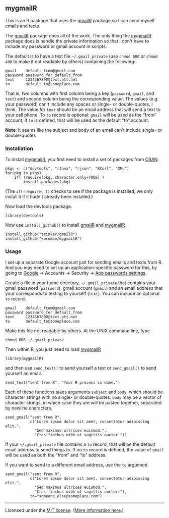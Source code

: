 ## mygmailR

This is an R package that uses the
[gmailR](https://github.com/trinker/gmailR/) package so I can send
myself emails and texts.

The [gmailR](https://github.com/trinker/gmailR/) package does all of
the work. The only thing the [mygmailR](https://github.com/kbroman/mygmailR) package does is handle the
private information so that I don't have to include my password or
gmail account in scripts.

The default is to have a text file `~/.gmail_private` (use `chmod 600`
or `chmod 400` to make it not readable by others) containing the
following:

```
gmail    default_from@gmail.com
password password_for_default_from
text     1234567890@text.att.net
to       default_to@someplace.com
```

That is, two columns with first column being a key (`password`,
`gmail`, and `text`) and second column being the corresponding value.
The values (e.g. your password) can't include any spaces or
single- or double-quotes, I think. The value for `text` should be an email
address that will send a text to your cell phone.
To `to` record is optional: `gmail` will be used as the
&ldquo;from&rdquo; account; if `to` is defined, that will be used as
the default &ldquo;to&rdquo; account.

**Note**: It seems like the subject and body of an email can't include
single- or double-quotes

### Installation

To install [mygmailR](https://github.com/kbroman/mygmailR), you first
need to install a set of packages from
[CRAN](http://cran.r-project.org).

    pkgs <- c("devtools", "rJava", "rjson", "RCurl", "XML")
    for(pkg in pkgs)
        if( !require(pkg, character.only=TRUE) )
            install.packages(pkg)

(The `if(!require( ))` checks to see if the package is installed; we
only install it if it hadn't already been installed.)

Now load the devtools package.

    library(devtools)

Now use `install_github()` to install
[gmailR](https://github.com/trinker/gmailR) and
[mygmailR](https://github.com/kbroman/mygmailR).

    install_github("trinker/gmailR")
    install_github("kbroman/mygmailR")

### Usage

I set up a separate Google account just for sending emails and texts
from R. And you may need to set up an application-specific password for this,
by going to [Google](http://www.google.com) &rarr; Accounts &rarr;
Security &rarr;
[App passwords settings](https://security.google.com/settings/security/apppasswords?pli=1).

Create a file in your home directory, `~/.gmail_private` that contains
your gmail password (`password`), gmail account (`gmail`) and an email
address that your corresponds to texting to yourself (`text`). You can
include an optional `to` record.

```
gmail    default_from@gmail.com
password password_for_default_from
text     1234567890@text.att.net
to       default_to@someplace.com
```

Make this file not readable by others. At the UNIX command line, type

    chmod 600 ~/.gmail_private

Then within R, you just need to load
[mygmailR](https://github.com/kbroman/mygmailR)

    library(mygmailR)

and then use `send_text()` to send yourself a text or `send_gmail()`
to send yourself an email.

    send_text("sent from R", "Your R process is done.")

Each of these functions takes arguments
`subject` and `body`, which should be character strings with no
single- or double-quotes. `body` may be a vector of character strings,
in which case they are will be pasted together, separated by newline
characters.

    send_gmail("sent from R",
               c("Lorem ipsum dolor sit amet, consectetur adipiscing elit.",
                 "Sed maximus ultrices euismod.",
                 "Cras finibus nibh ut sagittis auctor."))

If your `~/.gmail_private` file contains a `to` record, that will be
the default email address to send things _to_. If no `to` record is
defined, the value of `gmail` will be used as both the
&ldquo;from&rdquo; and &ldquo;to&rdquo; address.

If you want to send to a different email address, use the `to`
argument.

    send_gmail("sent from R",
               c("Lorem ipsum dolor sit amet, consectetur adipiscing elit.",
                 "Sed maximus ultrices euismod.",
                 "Cras finibus nibh ut sagittis auctor."),
               to="someone_else@someplace.com")

---

Licensed under the [MIT license](LICENSE). ([More information here](http://en.wikipedia.org/wiki/MIT_License).)
